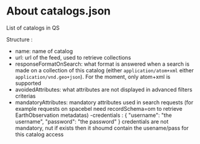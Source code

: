 # About catalogs.json

List of catalogs in QS

Structure :

- name: name of catalog
- url: url of the feed, used to retrieve collections
- responseFormatOnSearch: what format is answered when a search is made on a collection of this catalog (either `application/atom+xml` either `application/vnd.geo+json`). For the moment, only atom+xml is supported
- avoidedAttributes: what attributes are not displayed in advanced filters criterias
- mandatoryAttributes: mandatory attributes used in search requests (for example requests on spacebel need recordSchema=om to retrieve EarthObservation metadatas)
-credentials : {
     "username": "the username",
     "password": "the password"
}
credentials are not mandatory, nut if exists then it shoumd contain the usename/pass for this catalog access
